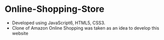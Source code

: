 # Online-Shopping-Store

- Developed using JavaScript6, HTML5, CSS3. 
- Clone of Amazon Online Shopping was taken as an idea to develop this website
